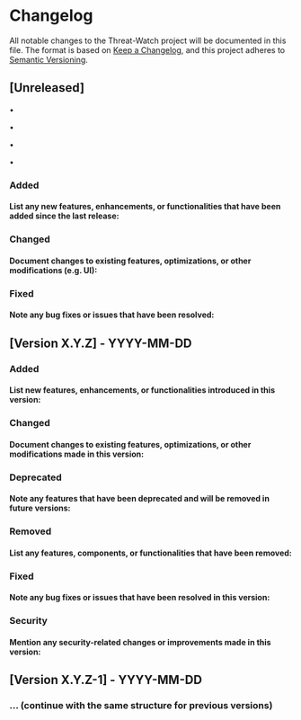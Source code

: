 # Changelog

All notable changes to the Threat-Watch project will be documented in this file. The format is based on [Keep a Changelog](https://keepachangelog.com/en/1.0.0/), and this project adheres to [Semantic Versioning](https://semver.org/spec/v2.0.0.html).

## [Unreleased]

• 

•

•

•

### Added

#### List any new features, enhancements, or functionalities that have been added since the last release:

### Changed

#### Document changes to existing features, optimizations, or other modifications (e.g. UI):

### Fixed

#### Note any bug fixes or issues that have been resolved:

## [Version X.Y.Z] - YYYY-MM-DD

### Added

#### List new features, enhancements, or functionalities introduced in this version:

### Changed

#### Document changes to existing features, optimizations, or other modifications made in this version:

### Deprecated

#### Note any features that have been deprecated and will be removed in future versions:

### Removed

#### List any features, components, or functionalities that have been removed:

### Fixed

#### Note any bug fixes or issues that have been resolved in this version:

### Security

#### Mention any security-related changes or improvements made in this version:

## [Version X.Y.Z-1] - YYYY-MM-DD

### ... (continue with the same structure for previous versions)
